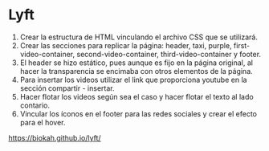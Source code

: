 # Lyft

1. Crear la estructura de HTML vinculando el archivo CSS que se utilizará.
2. Crear las secciones para replicar la página: header, taxi, purple, first-video-container, second-video-container, third-video-container y footer.
3. El header se hizo estático, pues aunque es fijo en la página original, al hacer la transparencia se encimaba con otros elementos de la página.  
4. Para insertar los videos utilizar el link que proporciona youtube en la sección compartir - insertar. 
5. Hacer flotar los videos según sea el caso y hacer flotar el texto al lado contario.
6. Vincular los íconos en el footer para las redes sociales y crear el efecto para el hover. 

https://biokah.github.io/lyft/